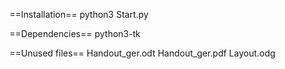 ==Installation==
python3 Start.py

==Dependencies==
python3-tk

==Unused files==
Handout_ger.odt
Handout_ger.pdf
Layout.odg